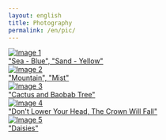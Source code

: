 ```yaml
---
layout: english
title: Photography
permalink: /en/pic/
---
```


<div class="gallery">
  <a href="{{ '/assets/images/001.JPG' | relative_url }}" data-lightbox="gallery" data-title="📍Gulangyu, China<br>
  NIKON D90, 51mm, f/11, 1/800s, ISO 200">
    <img src="{{ '/assets/images/001.JPG' | relative_url }}" alt="Image 1">
    <div class="caption">"Sea - Blue", "Sand - Yellow"</div>
  </a>
  <a href="{{ '/assets/images/002.JPG' | relative_url }}" data-lightbox="gallery" data-title="📍Mali Lengjiu, China<br>
  FUJIFILM, 23mm, f/2, 1/1000s, ISO 400">
    <img src="{{ '/assets/images/002.JPG' | relative_url }}" alt="Image 2">
    <div class="caption">"Mountain", "Mist"</div>
  </a>
  <a href="{{ '/assets/images/003.JPG' | relative_url }}" data-lightbox="gallery" data-title="📍Xiamen Botanical Garden<br>
  NIKON D90, 24mm, f/4.5, 1/2000s, ISO 400">
    <img src="{{ '/assets/images/003.JPG' | relative_url }}" alt="Image 3">
    <div class="caption">"Cactus and Baobab Tree"</div>
  </a>
  <a href="{{ '/assets/images/004.JPG' | relative_url }}" data-lightbox="gallery" data-title="📍Chengdu Line 2<br>
  iPhone 7, 28mm, f/1.8, 1/17s, ISO 64">
    <img src="{{ '/assets/images/004.JPG' | relative_url }}" alt="Image 4">
    <div class="caption">"Don't Lower Your Head, The Crown Will Fall"</div>
  </a>
  <a href="{{ '/assets/images/005.JPG' | relative_url }}" data-lightbox="gallery" data-title="📍Issaquah, USA<br>
  FUJIFILM, 23mm, f/5.6, 1/2000s, ISO 640">
    <img src="{{ '/assets/images/005.JPG' | relative_url }}" alt="Image 5">
    <div class="caption">"Daisies"</div>
  </a>
  <!-- Add more images as needed -->
</div>
